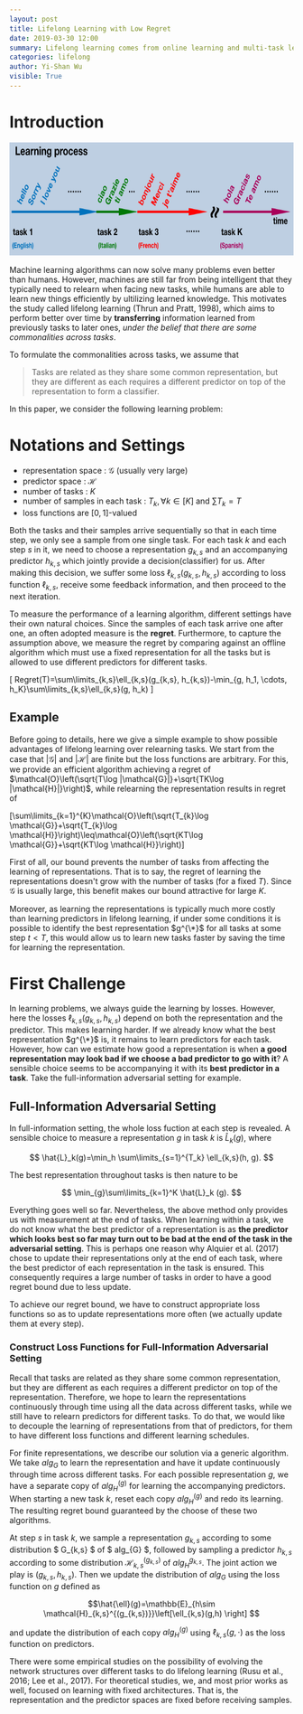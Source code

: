 ```yaml
---
layout: post
title: Lifelong Learning with Low Regret
date: 2019-03-30 12:00
summary: Lifelong learning comes from online learning and multi-task learning. We face tasks and samples sequence by sequence as usual online learning settings. However, there are more than one task which makes learning more difficult.
categories: lifelong
author: Yi-Shan Wu
visible: True
---
```


# Introduction

<center class="half">
  <img src="/images/lifelong/Lifelong.png" width="760" height="200" />
</center>

Machine learning algorithms can now solve many problems even better than humans. However, machines are still far from being intelligent that they typically need to relearn when facing new tasks, while humans are able to learn new things efficiently by ultilizing learned knowledge. This motivates the study called lifelong learning (Thrun and Pratt, 1998), which aims to perform better over time by **transferring** information learned from previously tasks to later ones, *under the belief that there are some commonalities across tasks*. 

To formulate the commonalities across tasks, we assume that 
>Tasks are related as they share some common representation, but they are different as each requires a different predictor on top of the representation to form a classifier.

In this paper, we consider the following learning problem: 

# Notations and Settings

* representation space : $\mathcal{G}$ (usually very large)
* predictor space : $\mathcal{H}$
* number of tasks : $K$
* number of samples in each task : $T_k, \forall k\in [K]$ and $\sum T_k =T$
* loss functions are $[0,1]$-valued

Both the tasks and their samples arrive sequentially so that in each time step, we only see a sample from one single task. For each task $k$ and each step $s$ in it, we need to choose a representation $g_{k,s}$ and an accompanying predictor $h_{k,s}$  which jointly provide a decision(classifier) for us. After making this decision, we suffer some loss $\ell_{k,s}(g_{k,s}, h_{k,s})$ according to loss function $\ell_{k,s}$, receive some feedback information, and then proceed to the next iteration.

To measure the performance of a learning algorithm, different settings have their own natural choices. Since the samples of each task arrive one after one, an often adopted measure is the **regret**. Furthermore, to capture the assumption above, we measure the regret by comparing against an offline algorithm which must use a fixed representation for all the tasks but is allowed to use different predictors for different tasks.

\[ 
Regret(T)=\sum\limits_{k,s}\ell_{k,s}(g_{k,s}, h_{k,s})-\min_{g, h_1, \cdots, h_K}\sum\limits_{k,s}\ell_{k,s}(g, h_k) 
\]

## Example


Before going to details, here we give a simple example to show possible advantages of lifelong learning over relearning tasks.
We start from the case that $|\mathcal{G}|$ and $|\mathcal{H}|$ are finite but the loss functions are arbitrary. 
For this, we provide an efficient algorithm achieving a regret of 
$\mathcal{O}\left(\sqrt{T\log |\mathcal{G}|}+\sqrt{TK\log |\mathcal{H}|}\right)$,
while relearning the representation results in regret of


\[\sum\limits_{k=1}^{K}\mathcal{O}\left(\sqrt{T_{k}\log \mathcal{G}}+\sqrt{T_{k}\log \mathcal{H}}\right)\leq\mathcal{O}\left(\sqrt{KT\log \mathcal{G}}+\sqrt{KT\log \mathcal{H}}\right)\]


First of all, our bound prevents the number of tasks from affecting the learning of representations. That is to say, the regret of learning the representations doesn't grow with the number of tasks (for a fixed $T$). Since $\mathcal{G}$ is usually large, this benefit makes our bound attractive for large $K$.

Moreover, as learning the representations is typically much more costly than learning predictors in lifelong learning, if under some conditions it is possible to identify the best representation $g^{\*}$ for all tasks at some step $t<T$, this would allow us to learn new tasks faster by saving the time for learning the representation.

# First Challenge

In learning problems, we always guide the learning by losses. However, here the losses $\ell_{k,s}(g_{k,s}, h_{k,s})$ depend on both the representation and the predictor. This makes learning harder. If we already know what the best representation $g^{\*}$ is, it remains to learn predictors for each task. However, how can we estimate how good a representation is when **a good representation may look bad if we choose a bad predictor to go with it**? A sensible choice seems to be accompanying it with its **best predictor in a task**. Take the full-information adversarial setting for example.


## Full-Information Adversarial Setting

In full-information setting, the whole loss fuction at each step is revealed. A sensible choice to measure a representation $g$ in task $k$ is $\hat{L}_k (g)$, where

$$ 
\hat{L}_k(g)=\min_h \sum\limits_{s=1}^{T_k} \ell_{k,s}(h, g). 
$$

The best representation throughout tasks is then nature to be 

$$
\min_{g}\sum\limits_{k=1}^K \hat{L}_k (g).
$$

Everything goes well so far. Nevertheless, the above method only provides us with measurement at the end of tasks. When learning within a task, we do not know what the best predictor of a representation is as **the predictor which looks best so far may turn out to be bad at the end of the task in the adversarial setting**. This is perhaps one reason why Alquier et al. (2017) chose to update their representations only at the end of each task, where the best predictor of each representation in the task is ensured. This consequently requires a large number of tasks in order to have a good regret bound due to less update. 

To achieve our regret bound, we have to construct appropriate loss functions so as to update representations more often (we actually update them at every step). 

### Construct Loss Functions for Full-Information Adversarial Setting

Recall that tasks are related as they share some common representation, but they are different as each requires a different predictor on top of the representation. Therefore, we hope to learn the representations continuously through time using all the data across different tasks, while we still have to relearn predictors for different tasks. To do that, we would like to decouple the learning of representations from that of predictors, for them to have different loss functions and different learning schedules.


For finite representations, we describe our solution via a generic algorithm. We take $alg_G$ to learn the representation and have it update continuously through time across different tasks. For each possible representation $g$, we have a separate copy of $alg^{(g)}_{H}$ for learning the accompanying predictors. When starting a new task $k$, reset each copy $alg^{(g)}_H$ and redo its learning. The resulting regret bound guaranteed by the choose of these two algorithms.


At step $s$ in task $k$, we sample a representation $g_{k,s}$ according to some distribution $ G_{k,s} $ of $ alg_{G} $, followed by sampling a predictor $h_{k,s}$ according to some distribution $\mathcal{H}^{(g_{k,s})}_{k,s}$ of  $alg_{H}^{g_{k,s}}$. The joint action we play is $(g_{k,s}, h_{k,s})$. Then we update the distribution of $alg_{G}$ using the loss function on $g$ defined as

$$\hat{\ell}(g)=\mathbb{E}_{h\sim \mathcal{H}_{k,s}^{(g_{k,s})}}\left[\ell_{k,s}(g,h) \right] $$

and update the distribution of each copy $alg_{H}^{(g)}$ using $\ell_{k,s}\left( g,\cdot \right)$ as the loss function on predictors.



There were some empirical studies on the possibility of evolving the network structures over different tasks to do lifelong learning (Rusu et al., 2016; Lee et al., 2017). For theoretical studies, we, and most prior works as well, focused on learning with fixed architectures. That is, the representation and the predictor spaces are fixed before receiving samples. 



